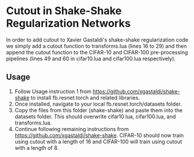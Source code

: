 # Cutout in Shake-Shake Regularization Networks

In order to add cutout to Xavier Gastaldi's shake-shake regularization code we simply add a cutout function to transforms.lua (lines 16 to 29) and then append the cutout function to the CIFAR-10 and CIFAR-100 pre-processing pipelines (lines 49 and 60 in cifar10.lua and cifar100.lua respectively). 

## Usage  
1. Follow Usage instruction 1 from https://github.com/xgastaldi/shake-shake to install fb.resnet.torch and related libraries.
2. Once installed, navigate to your local fb.resnet.torch/datasets folder.
3. Copy the files from this folder (shake-shake) and paste them into the datasets folder. This should overwrite cifar10.lua, cifar100.lua, and transforms.lua.
4. Continue following remaining instructions from https://github.com/xgastaldi/shake-shake. CIFAR-10 should now train using cutout with a length of 16 and CIFAR-100 will train using cutout with a length of 8.
